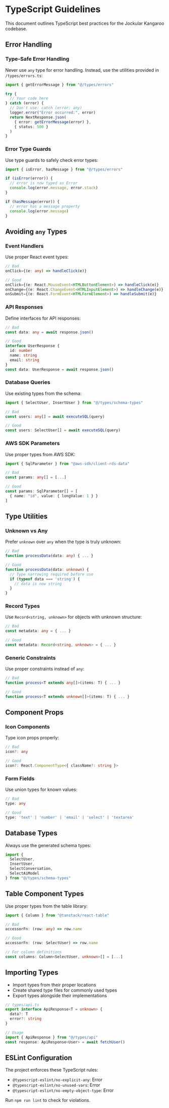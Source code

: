 # TypeScript Guidelines

This document outlines TypeScript best practices for the Jockular Kangaroo codebase.

## Error Handling

### Type-Safe Error Handling

Never use `any` type for error handling. Instead, use the utilities provided in `/types/errors.ts`:

```typescript
import { getErrorMessage } from "@/types/errors"

try {
  // Your code here
} catch (error) {
  // Don't use: catch (error: any)
  logger.error("Error occurred:", error)
  return NextResponse.json(
    { error: getErrorMessage(error) },
    { status: 500 }
  )
}
```

### Error Type Guards

Use type guards to safely check error types:

```typescript
import { isError, hasMessage } from "@/types/errors"

if (isError(error)) {
  // error is now typed as Error
  console.log(error.message, error.stack)
}

if (hasMessage(error)) {
  // error has a message property
  console.log(error.message)
}
```

## Avoiding `any` Types

### Event Handlers

Use proper React event types:

```typescript
// Bad
onClick={(e: any) => handleClick(e)}

// Good
onClick={(e: React.MouseEvent<HTMLButtonElement>) => handleClick(e)}
onChange={(e: React.ChangeEvent<HTMLInputElement>) => handleChange(e)}
onSubmit={(e: React.FormEvent<HTMLFormElement>) => handleSubmit(e)}
```

### API Responses

Define interfaces for API responses:

```typescript
// Bad
const data: any = await response.json()

// Good
interface UserResponse {
  id: number
  name: string
  email: string
}
const data: UserResponse = await response.json()
```

### Database Queries

Use existing types from the schema:

```typescript
import { SelectUser, InsertUser } from "@/types/schema-types"

// Bad
const users: any[] = await executeSQL(query)

// Good
const users: SelectUser[] = await executeSQL(query)
```

### AWS SDK Parameters

Use proper types from AWS SDK:

```typescript
import { SqlParameter } from "@aws-sdk/client-rds-data"

// Bad
const params: any[] = [...]

// Good
const params: SqlParameter[] = [
  { name: "id", value: { longValue: 1 } }
]
```

## Type Utilities

### Unknown vs Any

Prefer `unknown` over `any` when the type is truly unknown:

```typescript
// Bad
function processData(data: any) { ... }

// Good
function processData(data: unknown) {
  // Type narrowing required before use
  if (typeof data === 'string') {
    // data is now string
  }
}
```

### Record Types

Use `Record<string, unknown>` for objects with unknown structure:

```typescript
// Bad
const metadata: any = { ... }

// Good
const metadata: Record<string, unknown> = { ... }
```

### Generic Constraints

Use proper constraints instead of `any`:

```typescript
// Bad
function process<T extends any[]>(items: T) { ... }

// Good
function process<T extends unknown[]>(items: T) { ... }
```

## Component Props

### Icon Components

Type icon props properly:

```typescript
// Bad
icon?: any

// Good
icon?: React.ComponentType<{ className?: string }>
```

### Form Fields

Use union types for known values:

```typescript
// Bad
type: any

// Good
type: 'text' | 'number' | 'email' | 'select' | 'textarea'
```

## Database Types

Always use the generated schema types:

```typescript
import { 
  SelectUser, 
  InsertUser,
  SelectConversation,
  SelectAiModel 
} from "@/types/schema-types"
```

## Table Component Types

Use proper types from the table library:

```typescript
import { Column } from "@tanstack/react-table"

// Bad
accessorFn: (row: any) => row.name

// Good
accessorFn: (row: SelectUser) => row.name

// For column definitions
const columns: Column<SelectUser, unknown>[] = [...]
```

## Importing Types

- Import types from their proper locations
- Create shared type files for commonly used types
- Export types alongside their implementations

```typescript
// types/api.ts
export interface ApiResponse<T = unknown> {
  data?: T
  error?: string
}

// Usage
import { ApiResponse } from "@/types/api"
const response: ApiResponse<User> = await fetchUser()
```

## ESLint Configuration

The project enforces these TypeScript rules:
- `@typescript-eslint/no-explicit-any`: Error
- `@typescript-eslint/no-unused-vars`: Error
- `@typescript-eslint/no-empty-object-type`: Error

Run `npm run lint` to check for violations.